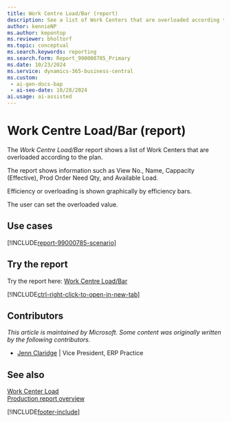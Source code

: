 ```yaml
---
title: Work Centre Load/Bar (report)
description: See a list of Work Centers that are overloaded according to the plan.
author: kennieNP
ms.author: kepontop
ms.reviewer: bholtorf
ms.topic: conceptual
ms.search.keywords: reporting
ms.search.form: Report_990000785_Primary
ms.date: 10/23/2024
ms.service: dynamics-365-business-central
ms.custom:
 - ai-gen-docs-bap
 - ai-seo-date: 10/28/2024
ai.usage: ai-assisted
---
```


# Work Centre Load/Bar (report)

The *Work Centre Load/Bar* report shows a list of Work Centers that are overloaded according to the plan.  

The report shows information such as View No., Name, Cappacity (Effective), Prod Order Need Qty, and Available Load.

Efficiency or overloading is shown graphically by efficiency bars. 

The user can set the overloaded value.


## Use cases

[!INCLUDE[report-99000785-scenario](../includes/report-99000785-scenario-include.md)]

<!-- 

Prompt

Below is a report in an ERP system. Provide 3-4 use cases for different personas working with manufacturing

Format like this:    
  
As a <persona>, use the report to    
* use case 1  
* use case 2    

Do not capitalize the persona names. 

Do not start lines with "Use the data to"

## Report name
Work Centre Load/Bar

## Report description
The *Work Centre Load/Bar* report shows a list of Work Centers that are overloaded according to the plan.  
The report shows information such as View No., Name, Cappacity (Effective), Prod Order Need Qty, and Available Load.
Efficiency or overloading is shown graphically by efficiency bars. 
The user can set the overloaded value.

### What the report does

### Use cases
See a list of Work Centers that are overloaded according to the plan.

Please include your data sources and URLs

-->


## Try the report

Try the report here: [Work Centre Load/Bar](https://businesscentral.dynamics.com?report=990000785)

[!INCLUDE[ctrl-right-click-to-open-in-new-tab](../includes/ctrl-right-click-to-open-in-new-tab.md)]


## Contributors

*This article is maintained by Microsoft. Some content was originally written by the following contributors.*

* [Jenn Claridge](https://www.linkedin.com/in/jenn-morton-sabre/) | Vice President, ERP Practice


## See also

[Work Center Load](report-99000783.md)   
[Production report overview](../production-reports.md)  

[!INCLUDE[footer-include](../includes/footer-banner.md)]